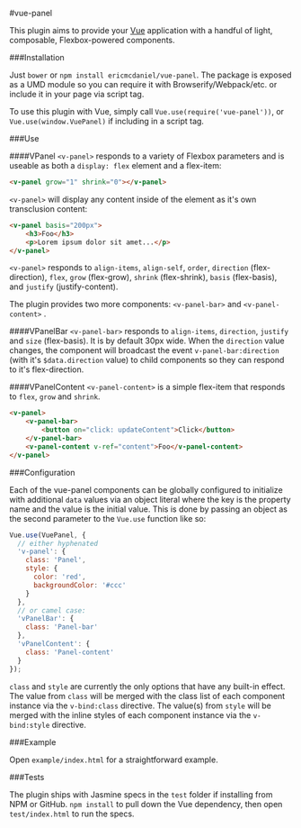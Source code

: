 #vue-panel

This plugin aims to provide your [Vue](http://vuejs.org/) application with a
handful of light, composable, Flexbox-powered components.

###Installation

Just `bower` or `npm install ericmcdaniel/vue-panel`. The package is exposed as
a UMD module so you can require it with Browserify/Webpack/etc. or include it in
your page via script tag.

To use this plugin with Vue, simply call `Vue.use(require('vue-panel'))`, or
`Vue.use(window.VuePanel)` if including in a script tag.

###Use

####VPanel
`<v-panel>` responds to a variety of Flexbox parameters and is useable as both a
`display: flex` element and a flex-item:

```html
<v-panel grow="1" shrink="0"></v-panel>
```

`<v-panel>` will display any content inside of the element as it's own
transclusion content:

```html
<v-panel basis="200px">
    <h3>Foo</h3>
    <p>Lorem ipsum dolor sit amet...</p>
</v-panel>
```

`<v-panel>` responds to `align-items`, `align-self`, `order`, `direction`
(flex-direction), `flex`, `grow` (flex-grow), `shrink` (flex-shrink), `basis`
(flex-basis), and `justify` (justify-content).

The plugin provides two more components: `<v-panel-bar>` and `<v-panel-content>`
.

####VPanelBar
`<v-panel-bar>` responds to `align-items`, `direction`, `justify` and `size`
(flex-basis). It is by default 30px wide. When the `direction` value changes,
the component will broadcast the event `v-panel-bar:direction` (with it's
`$data.direction` value) to child components so they can respond to it's
flex-direction.

####VPanelContent
`<v-panel-content>` is a simple flex-item that responds to `flex`, `grow` and
`shrink`.

```html
<v-panel>
    <v-panel-bar>
        <button on="click: updateContent">Click</button>
    </v-panel-bar>
    <v-panel-content v-ref="content">Foo</v-panel-content>
</v-panel>
```

###Configuration

Each of the vue-panel components can be globally configured to initialize with
additional `data` values via an object literal where the key is the property
name and the value is the initial value. This is done by passing an object as
the second parameter to the `Vue.use` function like so:

```javascript
Vue.use(VuePanel, {
  // either hyphenated
  'v-panel': {
    class: 'Panel',
    style: {
      color: 'red',
      backgroundColor: '#ccc'
    }
  },
  // or camel case:
  'vPanelBar': {
    class: 'Panel-bar'
  },
  'vPanelContent': {
    class: 'Panel-content'
  }
});
```

`class` and `style` are currently the only options that have any built-in
effect. The value from `class` will be merged with the class list of each
component instance via the `v-bind:class` directive. The value(s) from `style`
will be merged with the inline styles of each component instance via the
`v-bind:style` directive.

###Example

Open `example/index.html` for a straightforward example.

###Tests

The plugin ships with Jasmine specs in the `test` folder if installing from NPM
or GitHub. `npm install` to pull down the Vue dependency, then open
`test/index.html` to run the specs.
